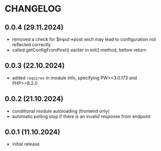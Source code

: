 # CHANGELOG

## 0.0.4 (29.11.2024)
- removed a check for $input->post wich may lead to configuration not reflected correctly
- called getConfigFromPost() earlier in init() method, before return

## 0.0.3 (22.10.2024)
- added `requires` in module info, specifying PW>=3.0.173 and PHP>=8.2.0

## 0.0.2 (21.10.2024)
- conditional module autoloading (frontend only)
- automatic polling stop if there is an invalid response from endpoint

## 0.0.1 (11.10.2024)
- initial release